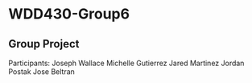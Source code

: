 # WDD430-Group6

## Group Project

Participants:
Joseph Wallace
Michelle Gutierrez
Jared Martinez
Jordan Postak
Jose Beltran
